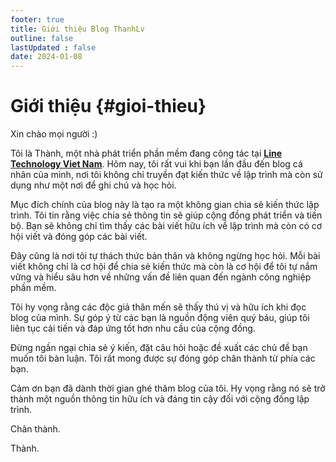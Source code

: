 ```yaml
---
footer: true
title: Giới thiệu Blog ThanhLv
outline: false
lastUpdated : false
date: 2024-01-08
---
```


# Giới thiệu {#gioi-thieu}

Xin chào mọi người :)

Tôi là Thành, một nhà phát triển phần mềm đang công tác tại [**Line Technology Viet Nam**](https://vietnamdevcenter.linecorp.com/en).
Hôm nay, tôi rất vui khi bạn lần đầu đến blog cá nhân của mình, nơi tôi không chỉ truyền đạt kiến thức về lập trình mà còn sử dụng như một nơi để ghi chú và học hỏi.

Mục đích chính của blog này là tạo ra một không gian chia sẻ kiến thức lập trình. Tôi tin rằng việc chia sẻ thông tin sẽ giúp cộng đồng phát triển và tiến bộ. Bạn sẽ không chỉ tìm thấy các bài viết hữu ích về lập trình mà còn có cơ hội viết và đóng góp các bài viết.

Đây cũng là nơi tôi tự thách thức bản thân và không ngừng học hỏi. Mỗi bài viết không chỉ là cơ hội để chia sẻ kiến thức mà còn là cơ hội để tôi tự nắm vững và hiểu sâu hơn về những vấn đề liên quan đến ngành công nghiệp phần mềm.

Tôi hy vọng rằng các độc giả thân mến sẽ thấy thú vị và hữu ích khi đọc blog của mình. Sự góp ý từ các bạn là nguồn động viên quý báu, giúp tôi liên tục cải tiến và đáp ứng tốt hơn nhu cầu của cộng đồng.

Đừng ngần ngại chia sẻ ý kiến, đặt câu hỏi hoặc đề xuất các chủ đề bạn muốn tôi bàn luận. Tôi rất mong được sự đóng góp chân thành từ phía các bạn.

Cảm ơn bạn đã dành thời gian ghé thăm blog của tôi. Hy vọng rằng nó sẽ trở thành một nguồn thông tin hữu ích và đáng tin cậy đối với cộng đồng lập trình.

Chân thành.

Thành.
